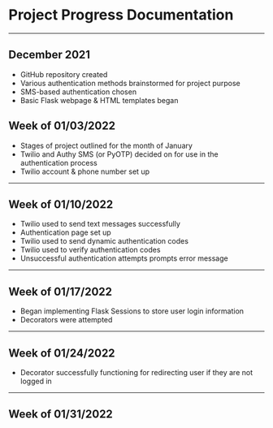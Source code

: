 # Project Progress Documentation

***

## December 2021

+ GitHub repository created
+ Various authentication methods brainstormed for project purpose
+ SMS-based authentication chosen
+ Basic Flask webpage & HTML templates began

## Week of 01/03/2022

+ Stages of project outlined for the month of January
+ Twilio and Authy SMS (or PyOTP) decided on for use in the authentication process
+ Twilio account & phone number set up

***

## Week of 01/10/2022

+ Twilio used to send text messages successfully
+ Authentication page set up
+ Twilio used to send dynamic authentication codes
+ Twilio used to verify authentication codes
+ Unsuccessful authentication attempts prompts error message 

***

## Week of 01/17/2022

+ Began implementing Flask Sessions to store user login information
+ Decorators were attempted

***

## Week of 01/24/2022

+ Decorator successfully functioning for redirecting user if they are not logged in

***

## Week of 01/31/2022